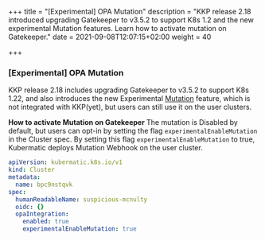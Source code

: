 +++
title = "[Experimental] OPA Mutation"
description = "KKP release 2.18 introduced upgrading Gatekeeper to v3.5.2 to support K8s 1.2 and the new experimental Mutation features. Learn how to activate mutation on Gatekeeper."
date = 2021-09-08T12:07:15+02:00
weight = 40

+++

### [Experimental] OPA Mutation

KKP release 2.18 includes upgrading Gatekeeper to v3.5.2 to support K8s 1.22, and also introduces the new Experimental [Mutation](https://open-policy-agent.github.io/gatekeeper/website/docs/mutation/) feature, which is not integrated with KKP(yet), but users can still use it on the user clusters.

**How to activate Mutation on Gatekeeper**
The mutation is Disabled by default, but users can opt-in by setting the flag `experimentalEnableMutation` in the Cluster spec.
By setting this flag `experimentalEnableMutation` to true, Kubermatic deploys Mutation Webhook on the user cluster.

```yaml
apiVersion: kubermatic.k8s.io/v1
kind: Cluster
metadata:
  name: bpc9nstqvk
spec:
  humanReadableName: suspicious-mcnulty
  oidc: {}
  opaIntegration:
    enabled: true
    experimentalEnableMutation: true
```